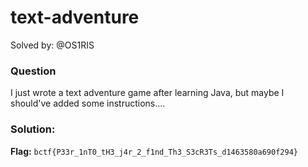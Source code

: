 # text-adventure

Solved by: @OS1RIS

### Question
I just wrote a text adventure game after learning Java, but maybe I should've added some instructions....

### Solution:


**Flag:** `bctf{P33r_1nT0_tH3_j4r_2_f1nd_Th3_S3cR3Ts_d1463580a690f294}`
